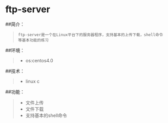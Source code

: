 # ftp-server
##简介：
> `ftp-server是一个在Linux平台下的服务器程序，支持基本的上传下载，shell命令等基本功能的练习`

##环境：
> * os:centos4.0

##技术：
> * linux c

##功能：
> * 文件上传
> * 文件下载
> * 支持基本的shell命令



